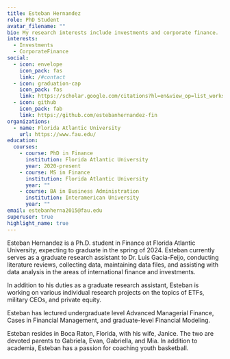 ```yaml
---
title: Esteban Hernandez
role: PhD Student
avatar_filename: ""
bio: My research interests include investments and corporate finance.
interests:
  - Investments
  - CorporateFinance
social:
  - icon: envelope
    icon_pack: fas
    link: /#contact
  - icon: graduation-cap
    icon_pack: fas
    link: https://scholar.google.com/citations?hl=en&view_op=list_works&gmla=AJsN-F5iPfkTlbIIySpnf7vyJqz0N_3XjgJiyUvuBFn46ce-K8Tq_nXpdRqPIFxGvPgjsZBfw9zJyAV8KCsTLm0GqJrTyIPy8g&user=zo0Vk-4AAAAJ
  - icon: github
    icon_pack: fab
    link: https://github.com/estebanhernandez-fin
organizations:
  - name: Florida Atlantic University
    url: https://www.fau.edu/
education:
  courses:
    - course: PhD in Finance
      institution: Florida Atlantic University
      year: 2020-present
    - course: MS in Finance
      institution: Florida Atlantic University
      year: ""
    - course: BA in Business Administration
      institution: Interamerican University
      year: ""
email: estebanherna2015@fau.edu
superuser: true
highlight_name: true
---
```

Esteban Hernandez is a Ph.D. student in Finance at Florida Atlantic University, expecting to graduate in the spring of 2024. Esteban currently serves as a graduate research assistant to Dr. Luis Gacia-Feijo, conducting literature reviews, collecting data, maintaining data files, and assisting with data analysis in the areas of international finance and investments.

In addition to his duties as a graduate research assistant, Esteban is working on various individual research projects on the topics of ETFs, military CEOs, and private equity.

Esteban has lectured undergraduate level Advanced Managerial Finance, Cases in Financial Management, and graduate-level Financial Modeling.

Esteban resides in Boca Raton, Florida, with his wife, Janice. The two are devoted parents to Gabriela, Evan, Gabriella, and Mia. In addition to academia, Esteban has a passion for coaching youth basketball.

